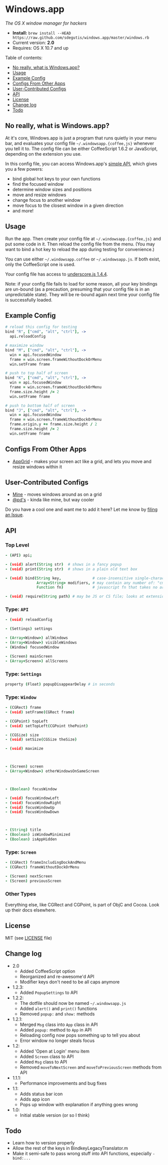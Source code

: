 # Windows.app

*The OS X window manager for hackers*

* **Install:** `brew install --HEAD https://raw.github.com/sdegutis/windows.app/master/windows.rb`
* Current version: **2.0**
* Requires: OS X 10.7 and up


Table of contents:

* [No really, what is Windows.app?](#no-really-what-is-windowsapp)
* [Usage](#usage)
* [Example Config](#example-config)
* [Configs From Other Apps](#configs-from-other-apps)
* [User-Contributed Configs](#user-contributed-configs)
* [API](#api)
* [License](#license)
* [Change log](#change-log)
* [Todo](#todo)

## No really, what is Windows.app?

At it's core, Windows.app is just a program that runs quietly in your menu bar, and evaluates your config file `~/.windowsapp.{coffee,js}` whenever you tell it to. The config file can be either CoffeeScript 1.6.2 or JavaScript, depending on the extension you use.

In this config file, you can access Windows.app's [simple API](#api), which gives you a few powers:

- bind global hot keys to your own functions
- find the focused window
- determine window sizes and positions
- move and resize windows
- change focus to another window
- move focus to the closest window in a given direction
- and more!

## Usage

Run the app. Then create your config file at `~/.windowsapp.{coffee,js}` and put some code in it. Then reload the config file from the menu. (You may want to bind a hot key to reload the app during testing for convenience.)

You can use either `~/.windowsapp.coffee` or `~/.windowsapp.js`. If both exist, only the CoffeeScript one is used.

Your config file has access to [underscore.js 1.4.4](http://underscorejs.org/).

Note: if your config file fails to load for some reason, all your key bindings are un-bound (as a precaution, presuming that your config file is in an unpredictable state). They will be re-bound again next time your config file is successfully loaded.

## Example Config

```coffeescript
# reload this config for testing
bind "R", ["cmd", "alt", "ctrl"], ->
  api.reloadConfig

# maximize window
bind "M", ["cmd", "alt", "ctrl"], ->
  win = api.focusedWindow
  frame = win.screen.frameWithoutDockOrMenu
  win.setFrame frame

# push to top half of screen
bind "K", ["cmd", "alt", "ctrl"], ->
  win = api.focusedWindow
  frame = win.screen.frameWithoutDockOrMenu
  frame.size.height /= 2
  win.setFrame frame

# push to bottom half of screen
bind "J", ["cmd", "alt", "ctrl"], ->
  win = api.focusedWindow
  frame = win.screen.frameWithoutDockOrMenu
  frame.origin.y += frame.size.height / 2
  frame.size.height /= 2
  win.setFrame frame
```

## Configs From Other Apps

* [AppGrid](https://github.com/sdegutis/Windows/wiki/AppGrid-config) - makes your screen act like a grid, and lets you move and resize windows within it

## User-Contributed Configs

* [Mine](https://github.com/sdegutis/home/blob/master/.windowsapp.coffee) - moves windows around as on a grid
* [@pd's](https://github.com/pd/dotfiles/blob/master/windowsapp.coffee) - kinda like mine, but way cooler

Do you have a cool one and want me to add it here? Let me know by [filing an Issue](https://github.com/sdegutis/windows/issues).

## API

### Top Level

```coffeescript
- (API) api;

- (void) alert(String str)  # shows in a fancy popup
- (void) print(String str)  # shows in a plain old text box

- (void) bind(String key,              # case-insensitive single-character string
              Array<String> modifiers, # may contain any number of: "cmd", "ctrl", "alt", "shift"
              Function fn)             # javascript fn that takes no args; return val is ignored

- (void) require(String path) # may be JS or CS file; looks at extension to know which
```

### Type: `API`

```coffeescript
- (void) reloadConfig

- (Settings) settings

- (Array<Window>) allWindows
- (Array<Window>) visibleWindows
- (Window) focusedWindow

- (Screen) mainScreen
- (Array<Screen>) allScreens
```

### Type: `Settings`

```coffeescript
property (Float) popupDisappearDelay # in seconds
```

### Type: `Window`

```coffeescript
- (CGRect) frame
- (void) setFrame(CGRect frame)

- (CGPoint) topLeft
- (void) setTopLeft(CGPoint thePoint)

- (CGSize) size
- (void) setSize(CGSize theSize)

- (void) maximize



- (Screen) screen
- (Array<Window>) otherWindowsOnSameScreen



- (Boolean) focusWindow

- (void) focusWindowLeft
- (void) focusWindowRight
- (void) focusWindowUp
- (void) focusWindowDown



- (String) title
- (Boolean) isWindowMinimized
- (Boolean) isAppHidden
```

### Type: `Screen`

```coffeescript
- (CGRect) frameIncludingDockAndMenu
- (CGRect) frameWithoutDockOrMenu

- (Screen) nextScreen
- (Screen) previousScreen
```

### Other Types

Everything else, like CGRect and CGPoint, is part of ObjC and Cocoa. Look up their docs elsewhere.

## License

MIT (see [LICENSE](Licenses/LICENSE) file)

## Change log

- 2.0
  - Added CoffeeScript option
  - Reorganized and re-awesome'd API
  - Modifier keys don't need to be all caps anymore
- 1.2.3:
  - Added `PopupSettings` to API
- 1.2.2:
  - The dotfile should now be named `~/.windowsapp.js`
  - Added `alert()` and `print()` functions
  - Removed `popup:` and `show:` methods
- 1.2.1:
  - Merged `Msg` class into `App` class in API
  - Added `popup:` method to `App` in API
  - Reloading config now pops something up to tell you about
  - Error window no longer steals focus
- 1.2:
  - Added 'Open at Login' menu item
  - Added `Screen` class to API
  - Added `Msg` class to API
  - Removed `moveToNextScreen` and `moveToPreviousScreen` methods from API
- 1.1.1:
  - Performance improvements and bug fixes
- 1.1:
  - Adds status bar icon
  - Adds app icon
  - Pops up window with explanation if anything goes wrong
- 1.0:
  - Initial stable version (or so I think)

## Todo

* Learn how to version properly
* Allow the rest of the keys in BindkeyLegacyTranslator.m
* Make it semi-safe to pass wrong stuff into API functions, especially `-bind:...`
